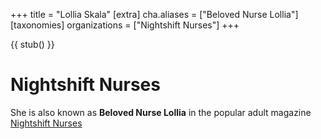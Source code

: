 +++
title = "Lollia Skala"
[extra]
cha.aliases = ["Beloved Nurse Lollia"]
[taxonomies]
organizations = ["Nightshift Nurses"]
+++

{{ stub() }}

# Nightshift Nurses
She is also known as **Beloved Nurse Lollia** in the popular adult magazine [Nightshift Nurses](@/organizations/nightshift-nurses.md)
